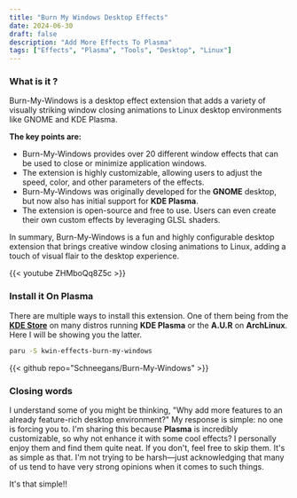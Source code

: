 ```yaml
---
title: "Burn My Windows Desktop Effects"
date: 2024-06-30
draft: false
description: "Add More Effects To Plasma"
tags: ["Effects", "Plasma", "Tools", "Desktop", "Linux"]
---
```

### What is it ?

Burn-My-Windows is a desktop effect extension that adds a variety of visually striking window closing animations to Linux desktop environments like GNOME and KDE Plasma.

**The key points are:**

* Burn-My-Windows provides over 20 different window effects that can be used to close or minimize application windows.
* The extension is highly customizable, allowing users to adjust the speed, color, and other parameters of the effects.
* Burn-My-Windows was originally developed for the **GNOME** desktop, but now also has initial support for **KDE Plasma**.
* The extension is open-source and free to use. Users can even create their own custom effects by leveraging GLSL shaders.

In summary, Burn-My-Windows is a fun and highly configurable desktop extension that brings creative window closing animations to Linux, adding a touch of visual flair to the desktop experience.

{{< youtube ZHMboQq8Z5c >}}

### Install it On Plasma

There are multiple ways to install this extension. One of them being from the [**KDE Store**](https://www.pling.com/find?search=burn-my-windows) on many distros running **KDE Plasma** or the **A.U.R** on **ArchLinux**. Here I will be showing you the latter.

```Bash
paru -S kwin-effects-burn-my-windows
```

{{< github repo="Schneegans/Burn-My-Windows" >}}

### Closing words

I understand some of you might be thinking, "Why add more features to an already feature-rich desktop environment?" My response is simple: no one is forcing you to. I'm sharing this because **Plasma** is incredibly customizable, so why not enhance it with some cool effects? I personally enjoy them and find them quite neat. If you don't, feel free to skip them. It's as simple as that. I'm not trying to be harsh—just acknowledging that many of us tend to have very strong opinions when it comes to such things.

It's that simple!!

